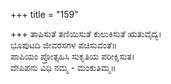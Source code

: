 +++
title = "159"

+++
ತಾಪಿಸುತೆ ತಣಿಯಿಸುತೆ ಕುಲುಕಿಸುತೆ ಋತುವೈದ್ಯ।  
ಭೂಪುಟದಿ ಜೀವರಸಗಳ ಪಚಿಸುವಂತೆ॥  
ಪಾಪಿಯಂ ಪ್ರೋತ್ಸಹಿಸಿ ಸುಕೃತಿಯ ಪರೀಕ್ಷಿಸುತ।  
ವೇಪಿಪನು ವಿಧಿ ನಮ್ಮ - ಮಂಕುತಿಮ್ಮ॥  
